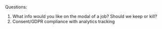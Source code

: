 Questions:

1. What info would you like on the modal of a job? Should we keep or kill?
2. Consent/GDPR compliance with analytics tracking